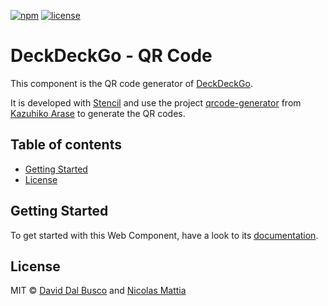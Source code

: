 [![npm][npm-badge]][npm-badge-url]
[![license][npm-license]][npm-license-url]

[npm-badge]: https://img.shields.io/npm/v/@deckdeckgo/qrcode
[npm-badge-url]: https://www.npmjs.com/package/@deckdeckgo/qrcode
[npm-license]: https://img.shields.io/npm/l/@deckdeckgo/qrcode
[npm-license-url]: https://github.com/deckgo/deckdeckgo/blob/master/webcomponents/qrcode/LICENSE

# DeckDeckGo - QR Code

This component is the QR code generator of [DeckDeckGo].

It is developed with [Stencil](https://stenciljs.com) and use the project [qrcode-generator](https://github.com/kazuhikoarase/qrcode-generator) from [Kazuhiko Arase](https://github.com/kazuhikoarase) to generate the QR codes.

## Table of contents

- [Getting Started](#getting-started)
- [License](#license)

## Getting Started

To get started with this Web Component, have a look to its [documentation](https://docs.deckdeckgo.com/?path=/story/components-qr-code--qr-code).

## License

MIT © [David Dal Busco](mailto:david.dalbusco@outlook.com) and [Nicolas Mattia](mailto:nicolas@nmattia.com)

[deckdeckgo]: https://deckdeckgo.com

